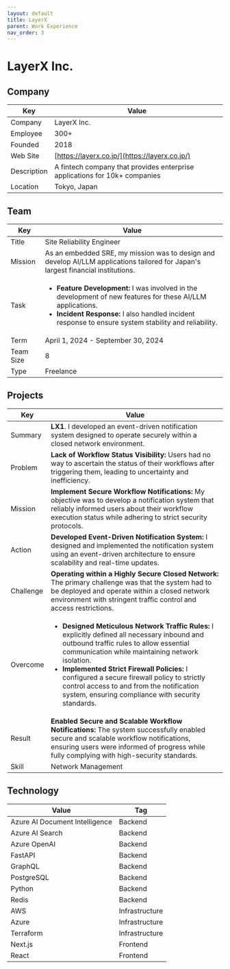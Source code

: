 ```yaml
---
layout: default
title: LayerX
parent: Work Experience
nav_order: 3
---
```


# LayerX Inc.

## Company

| Key         | Value                                                                     |
| ----------- | ------------------------------------------------------------------------- |
| Company     | LayerX Inc.                                                               |
| Employee    | 300+                                                                      |
| Founded     | 2018                                                                      |
| Web Site    | [https://layerx.co.jp/](https://layerx.co.jp/)                      |
| Description | A fintech company that provides enterprise applications for 10k+ companies |
| Location    | Tokyo, Japan                                                              |

## Team

<table>
  <thead>
    <tr>
      <th>Key</th>
      <th>Value</th>
    </tr>
  </thead>
  <tbody>
    <tr>
      <td>Title</td>
      <td>Site Reliability Engineer</td>
    </tr>
    <tr>
      <td>Mission</td>
      <td>As an embedded SRE, my mission was to design and develop AI/LLM applications tailored for Japan's largest financial institutions.</td>
    </tr>
    <tr>
      <td>Task</td>
      <td><ul><li><strong>Feature Development:</strong> I was involved in the development of new features for these AI/LLM applications.</li><li><strong>Incident Response:</strong> I also handled incident response to ensure system stability and reliability.</li></ul></td>
    </tr>
    <tr>
      <td>Term</td>
      <td>April 1, 2024 - September 30, 2024</td>
    </tr>
    <tr>
      <td>Team Size</td>
      <td>8</td>
    </tr>
    <tr>
      <td>Type</td>
      <td>Freelance</td>
    </tr>
  </tbody>
</table>

## Projects

<table>
  <thead>
    <tr>
      <th>Key</th>
      <th>Value</th>
    </tr>
  </thead>
  <tbody>
    <tr>
      <td>Summary</td>
      <td><strong>LX1</strong>. I developed an event-driven notification system designed to operate securely within a closed network environment.</td>
    </tr>
    <tr>
      <td>Problem</td>
      <td><strong>Lack of Workflow Status Visibility:</strong> Users had no way to ascertain the status of their workflows after triggering them, leading to uncertainty and inefficiency.</td>
    </tr>
    <tr>
      <td>Mission</td>
      <td><strong>Implement Secure Workflow Notifications:</strong> My objective was to develop a notification system that reliably informed users about their workflow execution status while adhering to strict security protocols.</td>
    </tr>
    <tr>
      <td>Action</td>
      <td><strong>Developed Event-Driven Notification System:</strong> I designed and implemented the notification system using an event-driven architecture to ensure scalability and real-time updates.</td>
    </tr>
    <tr>
      <td>Challenge</td>
      <td><strong>Operating within a Highly Secure Closed Network:</strong> The primary challenge was that the system had to be deployed and operate within a closed network environment with stringent traffic control and access restrictions.</td>
    </tr>
    <tr>
      <td>Overcome</td>
      <td><ul><li><strong>Designed Meticulous Network Traffic Rules:</strong> I explicitly defined all necessary inbound and outbound traffic rules to allow essential communication while maintaining network isolation.</li><li><strong>Implemented Strict Firewall Policies:</strong> I configured a secure firewall policy to strictly control access to and from the notification system, ensuring compliance with security standards.</li></ul></td>
    </tr>
    <tr>
      <td>Result</td>
      <td><strong>Enabled Secure and Scalable Workflow Notifications:</strong> The system successfully enabled secure and scalable workflow notifications, ensuring users were informed of progress while fully complying with high-security standards.</td>
    </tr>
    <tr>
      <td>Skill</td>
      <td>Network Management</td>
    </tr>
  </tbody>
</table>

## Technology

| Value                          | Tag            |
| ------------------------------ | -------------- |
| Azure AI Document Intelligence | Backend        |
| Azure AI Search                | Backend        |
| Azure OpenAI                   | Backend        |
| FastAPI                        | Backend        |
| GraphQL                        | Backend        |
| PostgreSQL                     | Backend        |
| Python                         | Backend        |
| Redis                          | Backend        |
| AWS                            | Infrastructure |
| Azure                          | Infrastructure |
| Terraform                      | Infrastructure |
| Next.js                        | Frontend       |
| React                          | Frontend       |
